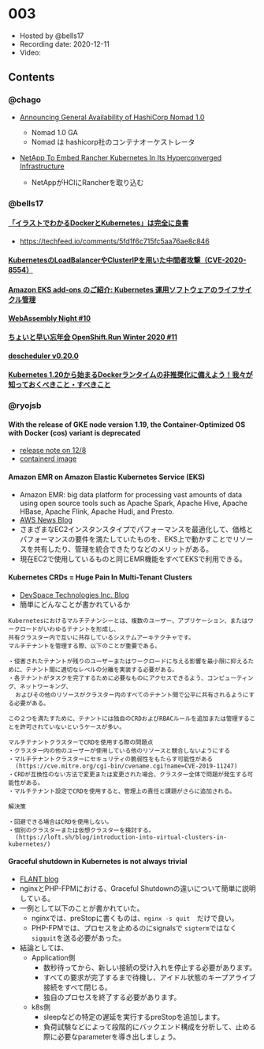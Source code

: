 # 003

- Hosted by @bells17
- Recording date: 2020-12-11
- Video:

## Contents

### @chago

- [Announcing General Availability of HashiCorp Nomad 1.0](https://www.hashicorp.com/blog/announcing-general-availability-of-hashicorp-nomad-1-0)
  - Nomad 1.0 GA
  - Nomad は hashicorp社のコンテナオーケストレータ

- [NetApp To Embed Rancher Kubernetes In Its Hyperconverged Infrastructure](https://www.crn.com/news/cloud/netapp-to-embed-rancher-kubernetes-in-its-hyperconverged-infrastructure)
  - NetAppがHCIにRancherを取り込む

### @bells17

#### [「イラストでわかるDockerとKubernetes」は完全に良書](https://jaco.udcp.info/entry/2020/12/08/215058)

- https://techfeed.io/comments/5fd1f6c715fc5aa76ae8c846

#### [KubernetesのLoadBalancerやClusterIPを用いた中間者攻撃（CVE-2020-8554）](https://knqyf263.hatenablog.com/entry/2020/12/08/155720)

#### [Amazon EKS add-ons のご紹介: Kubernetes 運用ソフトウェアのライフサイクル管理](https://aws.amazon.com/jp/blogs/news/introducing-amazon-eks-add-ons-jp/)

#### [WebAssembly Night #10](https://youtu.be/HOAuzkGLVd8)

#### [ちょいと早い忘年会 OpenShift.Run Winter 2020 #11](https://openshift.connpass.com/event/191402/)

#### [descheduler v0.20.0](https://github.com/kubernetes-sigs/descheduler/releases/tag/v0.20.0)

#### [Kubernetes 1.20から始まるDockerランタイムの非推奨化に備えよう！我々が知っておくべきこと・すべきこと](https://thinkit.co.jp/article/18024)

### @ryojsb

#### With the release of GKE node version 1.19, the Container-Optimized OS with Docker (cos) variant is deprecated

- [release note on 12/8](https://cloud.google.com/kubernetes-engine/docs/release-notes#december_8_2020)
- [containerd image](https://cloud.google.com/kubernetes-engine/docs/concepts/using-containerd)

#### Amazon EMR on Amazon Elastic Kubernetes Service (EKS)
- Amazon EMR: big data platform for processing vast amounts of data using open source tools such as Apache Spark, Apache Hive, Apache HBase, Apache Flink, Apache Hudi, and Presto. 
- [AWS News Blog](https://aws.amazon.com/jp/blogs/aws/new-amazon-emr-on-amazon-elastic-kubernetes-service-eks/)
- さまざまなEC2インスタンスタイプでパフォーマンスを最適化して、価格とパフォーマンスの要件を満たしていたものを、EKS上で動かすことでリソースを共有したり、管理を統合できたりなどのメリットがある。
- 現在EC2で使用しているものと同じEMR機能をすべてEKSで利用できる。

#### Kubernetes CRDs = Huge Pain In Multi-Tenant Clusters
- [DevSpace Technologies Inc. Blog](https://medium.com/@loft-sh/kubernetes-crds-huge-pain-in-multi-tenant-clusters-a4b394ccd2d9)
- 簡単にどんなことが書かれているか

```
Kubernetesにおけるマルチテナンシーとは、複数のユーザー、アプリケーション、またはワークロードがいわゆるテナントを形成し、
共有クラスター内で互いに共存しているシステムアーキテクチャです。
マルチテナントを管理する際、以下のことが重要である。

・侵害されたテナントが残りのユーザーまたはワークロードに与える影響を最小限に抑えるために、テナント間に適切なレベルの分離を実装する必要がある。
・各テナントがタスクを完了するために必要なものにアクセスできるよう、コンピューティング、ネットワーキング、
  およびその他のリソースがクラスター内のすべてのテナント間で公平に共有されるようにする必要がある。

この２つを満たすために、テナントには独自のCRDおよびRBACルールを追加または管理することを許可されていないというケースが多い。

マルチテナントクラスターでCRDを使用する際の問題点
・クラスター内の他のユーザーが使用している他のリソースと競合しないようにする
・マルチテナントクラスターにセキュリティの脆弱性をもたらす可能性がある
  (https://cve.mitre.org/cgi-bin/cvename.cgi?name=CVE-2019-11247)
・CRDが互換性のない方法で変更または変更された場合、クラスター全体で問題が発生する可能性がある。
・マルチテナント設定でCRDを使用すると、管理上の責任と課題がさらに追加される。

解決策

・回避できる場合はCRDを使用しない。
・個別のクラスターまたは仮想クラスターを検討する。
  (https://loft.sh/blog/introduction-into-virtual-clusters-in-kubernetes/)
```

#### Graceful shutdown in Kubernetes is not always trivial
- [FLANT blog](https://medium.com/flant-com/kubernetes-graceful-shutdown-nginx-php-fpm-d5ab266963c2)
- nginxとPHP-FPMにおける、Graceful Shutdownの違いについて簡単に説明している。
- 一例として以下のことが書かれていた。
  - nginxでは、preStopに書くものは、`nginx -s quit`　だけで良い。
  - PHP-FPMでは、プロセスを止めるのにsignalsで `sigterm`ではなく`sigquit`を送る必要があった。
- 結論としては、
  - Application側
    - 数秒待ってから、新しい接続の受け入れを停止する必要があります。
    - すべての要求が完了するまで待機し、アイドル状態のキープアライブ接続をすべて閉じる。
    - 独自のプロセスを終了する必要があります。
  - k8s側
    - sleepなどの特定の遅延を実行するpreStopを追加します。
    - 負荷試験などによって段階的にバックエンド構成を分析して、止める際に必要なparameterを導き出しましょう。

